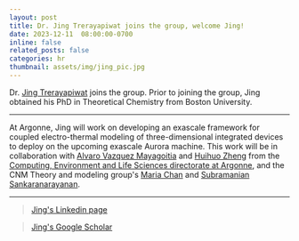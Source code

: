 ```yaml
---
layout: post
title: Dr. Jing Trerayapiwat joins the group, welcome Jing!
date: 2023-12-11  08:00:00-0700
inline: false
related_posts: false
categories: hr
thumbnail: assets/img/jing_pic.jpg
---
```


Dr. <a href="https://www.linkedin.com/in/kasidet-trerayapiwat-73b3917a/">Jing Trerayapiwat</a> joins the group. Prior to joining the group, Jing obtained his PhD in Theoretical Chemistry from Boston University.

---

At Argonne, Jing will work on developing an exascale framework for coupled electro-thermal modeling of three-dimensional integrated devices to deploy on the upcoming exascale Aurora machine. This work will be in collaboration with <a href="https://www.anl.gov/profile/alvaro-vazquez-mayagoitia">Alvaro Vazquez Mayagoitia</a> and <a href="https://www.alcf.anl.gov/about/people/huihuo-zheng">Huihuo Zheng</a> from the <a href="https://www.anl.gov/cels">Computing, Environment and Life Sciences directorate at Argonne</a>, and the CNM Theory and modeling group's <a href="https://www.anl.gov/profile/maria-k-chan">Maria Chan</a> and <a href="https://www.anl.gov/profile/subramanian-sankaranarayanan">Subramanian Sankaranarayanan</a>.

---

> <a href="https://www.linkedin.com/in/kasidet-trerayapiwat-73b3917a/">Jing's Linkedin page</a>

> <a href="https://scholar.google.com/citations?user=HN5AfUgAAAAJ&hl=en">Jing's Google Scholar </a>
